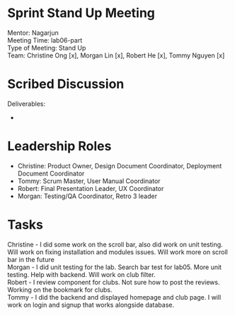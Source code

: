 # Sprint Stand Up Meeting
Mentor: Nagarjun <br />
Meeting Time: lab06-part  <br />
Type of Meeting: Stand Up  <br />
Team: Christine Ong [x], Morgan Lin [x], Robert He [x], Tommy Nguyen [x] <br />

# Scribed Discussion
Deliverables: <br />
-  <br />


# Leadership Roles
- Christine: Product Owner, Design Document Coordinator, Deployment Document Coordinator
- Tommy: Scrum Master, User Manual Coordinator
- Robert: Final Presentation Leader, UX Coordinator
- Morgan: Testing/QA Coordinator, Retro 3 leader

# Tasks
Christine - I did some work on the scroll bar, also did work on unit testing. Will work on fixing installation and modules issues. Will work more on scroll bar in the future <br />
Morgan - I did unit testing for the lab. Search bar test for lab05. More unit testing. Help with backend. Will work on club filter.<br />
Robert - I review component for clubs. Not sure how to post the reviews. Working on the bookmark for clubs. <br />
Tommy - I did the backend and displayed homepage and club page. I will work on login and signup that works alongside database.  <br />
